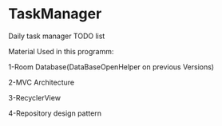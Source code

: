 # TaskManager
Daily task manager TODO list 

Material Used in this programm:

1-Room Database(DataBaseOpenHelper on previous Versions)

2-MVC Architecture

3-RecyclerView

4-Repository design pattern
